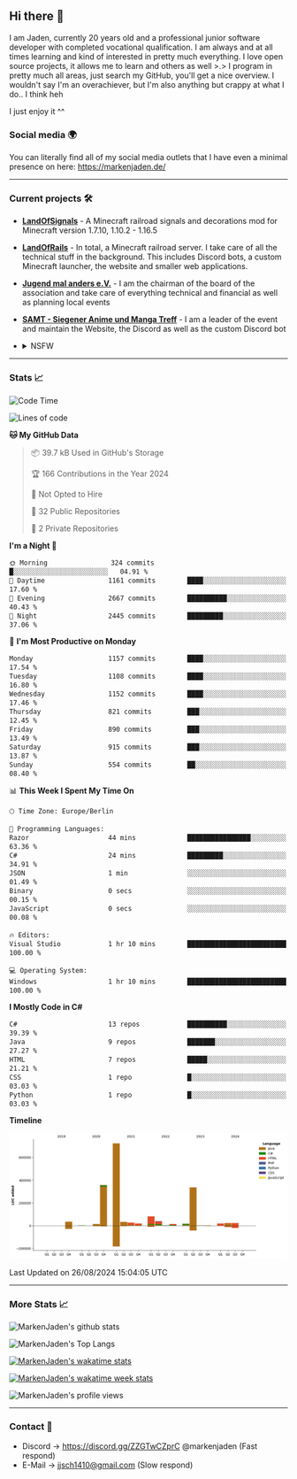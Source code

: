 ## Hi there 👋
I am Jaden, currently 20 years old and a professional junior software developer with completed vocational qualification. I am always and at all times learning and kind of interested in pretty much everything. I love open source projects, it allows me to learn and others as well >.>
I program in pretty much all areas, just search my GitHub, you'll get a nice overview.
I wouldn't say I'm an overachiever, but I'm also anything but crappy at what I do.. I think heh

I just enjoy it ^^

### Social media 🌍

You can literally find all of my social media outlets that I have even a minimal presence on here: https://markenjaden.de/

---

### Current projects 🛠

* [**LandOfSignals**](https://github.com/LandOfRails/LandOfSignals) - A Minecraft railroad signals and decorations mod for Minecraft version 1.7.10, 1.10.2 - 1.16.5
* [**LandOfRails**](https://github.com/LandOfRails) - In total, a Minecraft railroad server. I take care of all the technical stuff in the background. This includes Discord bots, a custom Minecraft launcher, the website and smaller web applications.
* [**Jugend mal anders e.V.**](https://jugendmalanders.de/) - I am the chairman of the board of the association and take care of everything technical and financial as well as planning local events
* [**SAMT - Siegener Anime und Manga Treff**](https://github.com/Siegener-Anime-und-Manga-Treff-SAMT) - I am a leader of the event and maintain the Website, the Discord as well as the custom Discord bot
* <details> 
  <summary>NSFW</summary>
  
  [**Nekos**](https://github.com/MarkenJaden/Nekos) - Website providing you with random lewd neko pics
  
</details>

---

### Stats 📈

<!--START_SECTION:waka-->
![Code Time](http://img.shields.io/badge/Code%20Time-1%2C258%20hrs%204%20mins-blue)

![Lines of code](https://img.shields.io/badge/From%20Hello%20World%20I%27ve%20Written-1.8%20million%20lines%20of%20code-blue)

**🐱 My GitHub Data** 

> 📦 39.7 kB Used in GitHub's Storage 
 > 
> 🏆 166 Contributions in the Year 2024
 > 
> 🚫 Not Opted to Hire
 > 
> 📜 32 Public Repositories 
 > 
> 🔑 2 Private Repositories 
 > 
**I'm a Night 🦉** 

```text
🌞 Morning                324 commits         █░░░░░░░░░░░░░░░░░░░░░░░░   04.91 % 
🌆 Daytime                1161 commits        ████░░░░░░░░░░░░░░░░░░░░░   17.60 % 
🌃 Evening                2667 commits        ██████████░░░░░░░░░░░░░░░   40.43 % 
🌙 Night                  2445 commits        █████████░░░░░░░░░░░░░░░░   37.06 % 
```
📅 **I'm Most Productive on Monday** 

```text
Monday                   1157 commits        ████░░░░░░░░░░░░░░░░░░░░░   17.54 % 
Tuesday                  1108 commits        ████░░░░░░░░░░░░░░░░░░░░░   16.80 % 
Wednesday                1152 commits        ████░░░░░░░░░░░░░░░░░░░░░   17.46 % 
Thursday                 821 commits         ███░░░░░░░░░░░░░░░░░░░░░░   12.45 % 
Friday                   890 commits         ███░░░░░░░░░░░░░░░░░░░░░░   13.49 % 
Saturday                 915 commits         ███░░░░░░░░░░░░░░░░░░░░░░   13.87 % 
Sunday                   554 commits         ██░░░░░░░░░░░░░░░░░░░░░░░   08.40 % 
```


📊 **This Week I Spent My Time On** 

```text
🕑︎ Time Zone: Europe/Berlin

💬 Programming Languages: 
Razor                    44 mins             ████████████████░░░░░░░░░   63.36 % 
C#                       24 mins             █████████░░░░░░░░░░░░░░░░   34.91 % 
JSON                     1 min               ░░░░░░░░░░░░░░░░░░░░░░░░░   01.49 % 
Binary                   0 secs              ░░░░░░░░░░░░░░░░░░░░░░░░░   00.15 % 
JavaScript               0 secs              ░░░░░░░░░░░░░░░░░░░░░░░░░   00.08 % 

🔥 Editors: 
Visual Studio            1 hr 10 mins        █████████████████████████   100.00 % 

💻 Operating System: 
Windows                  1 hr 10 mins        █████████████████████████   100.00 % 
```

**I Mostly Code in C#** 

```text
C#                       13 repos            ██████████░░░░░░░░░░░░░░░   39.39 % 
Java                     9 repos             ███████░░░░░░░░░░░░░░░░░░   27.27 % 
HTML                     7 repos             █████░░░░░░░░░░░░░░░░░░░░   21.21 % 
CSS                      1 repo              █░░░░░░░░░░░░░░░░░░░░░░░░   03.03 % 
Python                   1 repo              █░░░░░░░░░░░░░░░░░░░░░░░░   03.03 % 
```



**Timeline**

![Lines of Code chart](https://raw.githubusercontent.com/MarkenJaden/MarkenJaden/main/assets/bar_graph.png)


 Last Updated on 26/08/2024 15:04:05 UTC
<!--END_SECTION:waka-->

---

### More Stats 📈

![MarkenJaden's github stats](https://github-readme-stats.vercel.app/api?username=MarkenJaden&count_private=true&show_icons=true&theme=radical)

![MarkenJaden's Top Langs](https://github-readme-stats.vercel.app/api/top-langs/?username=MarkenJaden&theme=radical)

[![MarkenJaden's wakatime stats](https://github-readme-stats.vercel.app/api/wakatime?username=MarkenJaden&theme=radical)](https://wakatime.com/@17f322c9-222a-48b4-9e15-983c41f7aed4)

[![MarkenJaden's wakatime week stats](https://wakatime.com/badge/user/17f322c9-222a-48b4-9e15-983c41f7aed4.svg)](https://wakatime.com/@17f322c9-222a-48b4-9e15-983c41f7aed4)

<!--[![MarkenJaden's Codewars stats](https://www.codewars.com/users/MarkenJaden/badges/large)](https://www.codewars.com/users/MarkenJaden)-->

![MarkenJaden's profile views](https://komarev.com/ghpvc/?username=MarkenJaden)

---

### Contact 💌

* Discord -> https://discord.gg/ZZGTwCZprC @markenjaden (Fast respond)
* E-Mail -> jjsch1410@gmail.com (Slow respond)



<!--
**MarkenJaden/MarkenJaden** is a ✨ _special_ ✨ repository because its `README.md` (this file) appears on your GitHub profile.

Here are some ideas to get you started:

- 🔭 I’m currently working on ...
- 🌱 I’m currently learning ...
- 👯 I’m looking to collaborate on ...
- 🤔 I’m looking for help with ...
- 💬 Ask me about ...
- 📫 How to reach me: ...
- 😄 Pronouns: ...
- ⚡ Fun fact: ...
-->
